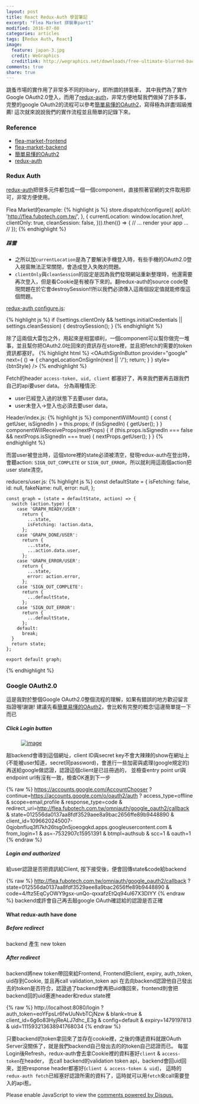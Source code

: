 ```yaml
---
layout: post
title: React Redux-Auth 學習筆記
excerpt: "Flea Market 拼裝車part1"
modified: 2016-07-08
categories: articles
tags: [Redux Auth, React]
image:
  feature: japan-3.jpg
  credit: WeGraphics
  creditlink: http://wegraphics.net/downloads/free-ultimate-blurred-background-pack/
comments: true
share: true
---
```


跳蚤市場的實作用了非常多不同的libary，即所謂的拼裝車，
其中我們為了實作Google OAuth2.0登入，而用了[redux-auth]，非常方便地幫我們做掉了許多事，
完整的google OAuth2的流程可以參考[簡單易懂的OAuth2]，寫得極為詳盡!超級推薦!
這次就來說說我們的實作流程並且簡單的記錄下來。

### Reference

* [flea-market-frontend](https://github.com/FuBoTeam/fubo-flea-market.git)
* [flea-market-backend](https://github.com/FuBoTeam/flea-backend.git)
* [簡單易懂的OAuth2]
* [redux-auth]

### Redux Auth

[redux-auth]把很多元件都包成一個一個component，直接照著官網的文件取用即可，非常方便使用。

Flea Market的example:
{% highlight js %}
  store.dispatch(configure({
    apiUrl: 'http://flea.fubotech.com.tw/',
  }, {
    currentLocation: window.location.href,
    clientOnly: true,
    cleanSession: false,
  })).then(() => {
    // ... render your app ... //
  });
{% endhighlight %}

##### 踩雷
* 之所以加`currentLocation`是為了要解決手機登入時，有些手機的OAuth2.0登入視窗無法正常關閉，會造成登入失敗的問題。
* `clientOnly`與`cleanSession`的設定是因為我們發現網站重新整理時，他還需要再次登入，但是看Cookie是有被存下來的。翻redux-auth的source code發現問題在於它會destroySession!!所以我們必須傳入這兩個設定值就能修復這個問題。

[redux-auth configure.js]:

{% highlight js %}
  if (!settings.clientOnly && !settings.initialCredentials || settings.cleanSession) {
    destroySession();
  }
{% endhighlight %}

除了這兩個大雷包之外，用起來是相當順利，一個component可以幫你做完一堆事，並且幫你把OAuth2.0吐回來的資訊存在store裡，並且把fetch的需要的token資訊都塞好。
{% highlight html %}
<OAuthSignInButton
    provider="google"
    next={
      () => {
        changeLocationOnSignIn(next || '/');
        return;
      }
    }
    style={btnStyle}
/>
{% endhighlight %}

Fetch的header `access-token, uid, client` 都塞好了，再來我們要再去跟我們自己的api要user data。
分為兩種情況:

* user已經登入過的狀態下去要user data。
* user未登入->登入也必須去要user data。

Header/index.js:
{% highlight js %}
  componentWillMount() {
    const { getUser, isSignedIn } = this.props;
    if (isSignedIn) {
      getUser();
    }
  }
  componentWillReceiveProps(nextProps) {
    if (this.props.isSignedIn === false && nextProps.isSignedIn === true) {
      nextProps.getUser();
    }
  }
{% endhighlight %}

而當user被登出時，這個store裡的state必須被清空，發現redux-auth在登出時，會聽action: `SIGN_OUT_COMPLETE` or `SIGN_OUT_ERROR`，所以就利用這兩個action把user state清空。

reducers/user.js:
{% highlight js %}
    const defaultState = {
      isFetching: false,
      id: null,
      fakeName: null,
      error: null,
    };
    
    const graph = (state = defaultState, action) => {
      switch (action.type) {
        case 'GRAPH_READY/USER':
          return {
            ...state,
            isFetching: !action.data,
          };
        case 'GRAPH_DONE/USER':
          return {
            ...state,
            ...action.data.user,
          };
        case 'GRAPH_ERROR/USER':
          return {
            ...state,
            error: action.error,
          };
        case 'SIGN_OUT_COMPLETE':
          return {
            ...defaultState,
          };
        case 'SIGN_OUT_ERROR':
          return {
            ...defaultState,
          };
        default:
          break;
      }
      return state;
    };
    
    export default graph;
{% endhighlight %}

### Google OAuth2.0

這是我對於整個Google OAuth2.0整個流程的理解，如果有錯誤的地方歡迎留言指證喔!謝謝!
建議先看[簡單易懂的OAuth2]，會比較有完整的概念!這邊簡單提一下而已

<script async class="speakerdeck-embed" data-slide="18" data-id="c8317f4038ce013138be5694540c4f3c" data-ratio="1.77777777777778" src="//speakerdeck.com/assets/embed.js"></script>

##### Click Login button
<figure>
	<a href="http://i.imgur.com/YFckPtt.png"><img src="http://i.imgur.com/YFckPtt.png" alt="image"></a>
</figure>
敲backend會導到這個網址，client ID與secret key不會大辣辣的show在網址上(不能被user知道，secret同password)，會進行一些加密與處理(google規定的)再送給google做認證，認證這個client是已註冊過的，
並檢查entry point url與endpoint url有沒有一致，檢查OK進到下一步

{% raw %}
    https://accounts.google.com/AccountChooser
    ? continue=https://accounts.google.com/o/oauth2/auth
      ? access_type=offline
      & scope=email,profile
      & response_type=code
      & redirect_uri=http://flea.fubotech.com.tw/omniauth/google_oauth2/callback
      & state=012556da0137aa8fdf3529aee8a9bac2656ffe89b9448890
      & client_id=1096620245007-0qjobnfluq3fl7kh26tsg0n5joeogqkd.apps.googleusercontent.com
      & from_login=1
      & as=-7532907c15951391
      & btmpl=authsub
      & scc=1
      & oauth=1
{% endraw %}

##### Login and authorized
給user認證是否把資訊給Client, 按下接受後，便會回傳state&code給backend

{% raw %}
    http://flea.fubotech.com.tw/omniauth/google_oauth2/callback
    ? state=012556da0137aa8fdf3529aee8a9bac2656ffe89b9448890
    & code=4/ftz5EqCyOWY9gsx-unQo-qxxafzEtQq94uI67X3DIYY
{% endraw %}
backend或許會自己再去敲google OAuth確認給的認證是否正確

#### What redux-auth have done

##### Before redirect

backend 產生 new token

##### After redirect
backend將new token帶回來給Frontend, Frontend把client, expiry, auth_token, uid存到Cookie,
並且再call validation_token api 在去向backend認證他自己發出去的token是否符合，認證過了backend會再把uid傳回來，frontend則會把backend回的uid塞進header和redux state裡

{% raw %}
    http://localhost:8080/login
    ? auth_token=eoYFpsLr6fwUuNvbTCjNzw
    & blank=true
    & client_id=6g6o83HyjReALJ7dhc_E3g
    & config=default
    & expiry=1479197813
    & uid=111593213638941768034
{% endraw %}

只要backend的token拿回來了並存在cookie裡，之後的傳遞資料就跟OAuth Server沒關係了，就是我們backend自己發出去的的token自己認證而已。
每當Login後Refresh，redux-auth會去拿Cookie裡的資料塞好`client` & `access-token`在header，
去call backend的validation token api，backend會回uid回來，並把response header都塞好(`client & access-token & uid`)，
這時的`redux-auth fetch`已經塞好認證所需的資料了，這時就可以用`fetch`來call需要登入的api惹。

[簡單易懂的OAuth2]:https://speakerdeck.com/chitsaou/jian-dan-yi-dong-de-oauth-2-dot-0
[redux-auth]: https://github.com/lynndylanhurley/redux-auth.git
[redux-auth configure.js]: https://github.com/lynndylanhurley/redux-auth/blob/master/src/actions/configure.js
<div id="disqus_thread"></div>
<script>
    /**
     *  RECOMMENDED CONFIGURATION VARIABLES: EDIT AND UNCOMMENT THE SECTION BELOW TO INSERT DYNAMIC VALUES FROM YOUR PLATFORM OR CMS.
     *  LEARN WHY DEFINING THESE VARIABLES IS IMPORTANT: https://disqus.com/admin/universalcode/#configuration-variables
     */
    /*
    var disqus_config = function () {
        this.page.url = PAGE_URL;  // Replace PAGE_URL with your page's canonical URL variable
        this.page.identifier = PAGE_IDENTIFIER; // Replace PAGE_IDENTIFIER with your page's unique identifier variable
    };
    */
    (function() {  // REQUIRED CONFIGURATION VARIABLE: EDIT THE SHORTNAME BELOW
        var d = document, s = d.createElement('script');
        
        s.src = '//elainehuang.disqus.com/embed.js';  // IMPORTANT: Replace EXAMPLE with your forum shortname!
        
        s.setAttribute('data-timestamp', +new Date());
        (d.head || d.body).appendChild(s);
    })();
</script>
<noscript>Please enable JavaScript to view the <a href="https://disqus.com/?ref_noscript" rel="nofollow">comments powered by Disqus.</a></noscript>

<script>
  (function(i,s,o,g,r,a,m){i['GoogleAnalyticsObject']=r;i[r]=i[r]||function(){
  (i[r].q=i[r].q||[]).push(arguments)},i[r].l=1*new Date();a=s.createElement(o),
  m=s.getElementsByTagName(o)[0];a.async=1;a.src=g;m.parentNode.insertBefore(a,m)
  })(window,document,'script','https://www.google-analytics.com/analytics.js','ga');

  ga('create', 'UA-78158205-1', 'auto');
  ga('send', 'pageview');

</script>
